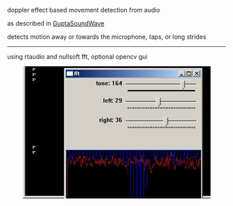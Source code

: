 
doppler effect based movement detection from audio

as described in [GuptaSoundWave](http://research.microsoft.com/en-us/um/redmond/groups/cue/soundwave/)

detects motion away or towards the microphone, taps, or long strides


---
using rtaudio and nullsoft fft, optional opencv gui

<p align="center">
  <img src="https://github.com/berak/GuptaSoundWave/raw/master/Clip.jpg">
</p>
